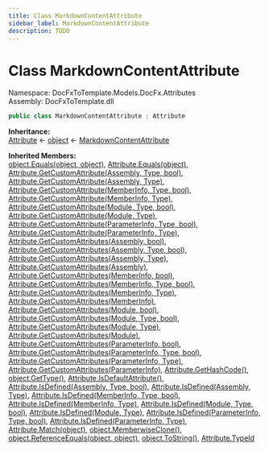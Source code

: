 ```yaml
---
title: Class MarkdownContentAttribute
sidebar_label: MarkdownContentAttribute
description: TODO
---
```


# Class MarkdownContentAttribute
Namespace: DocFxToTemplate.Models.DocFx.Attributes   
Assembly: DocFxToTemplate.dll
    
   

```csharp title="src/DocFxToTemplate/Models/DocFx/Attributes/MarkdownContentAttribute.cs#2" 
public class MarkdownContentAttribute : Attribute
```

**Inheritance:**   
[Attribute](https://learn.microsoft.com/dotnet/api/system.attribute) &lt;- 
[object](https://learn.microsoft.com/dotnet/api/system.object) &lt;- 
[MarkdownContentAttribute](../DocFxToTemplate.Models.DocFx.Attributes/MarkdownContentAttribute)   

**Inherited Members:**   
[object.Equals(object, object)](https://learn.microsoft.com/dotnet/api/system.object.equals#system-object-equals(system-object-system-object)), [Attribute.Equals(object)](https://learn.microsoft.com/dotnet/api/system.attribute.equals), [Attribute.GetCustomAttribute(Assembly, Type, bool)](https://learn.microsoft.com/dotnet/api/system.attribute.getcustomattribute#system-attribute-getcustomattribute(system-reflection-assembly-system-type-system-boolean)), [Attribute.GetCustomAttribute(Assembly, Type)](https://learn.microsoft.com/dotnet/api/system.attribute.getcustomattribute#system-attribute-getcustomattribute(system-reflection-assembly-system-type)), [Attribute.GetCustomAttribute(MemberInfo, Type, bool)](https://learn.microsoft.com/dotnet/api/system.attribute.getcustomattribute#system-attribute-getcustomattribute(system-reflection-memberinfo-system-type-system-boolean)), [Attribute.GetCustomAttribute(MemberInfo, Type)](https://learn.microsoft.com/dotnet/api/system.attribute.getcustomattribute#system-attribute-getcustomattribute(system-reflection-memberinfo-system-type)), [Attribute.GetCustomAttribute(Module, Type, bool)](https://learn.microsoft.com/dotnet/api/system.attribute.getcustomattribute#system-attribute-getcustomattribute(system-reflection-module-system-type-system-boolean)), [Attribute.GetCustomAttribute(Module, Type)](https://learn.microsoft.com/dotnet/api/system.attribute.getcustomattribute#system-attribute-getcustomattribute(system-reflection-module-system-type)), [Attribute.GetCustomAttribute(ParameterInfo, Type, bool)](https://learn.microsoft.com/dotnet/api/system.attribute.getcustomattribute#system-attribute-getcustomattribute(system-reflection-parameterinfo-system-type-system-boolean)), [Attribute.GetCustomAttribute(ParameterInfo, Type)](https://learn.microsoft.com/dotnet/api/system.attribute.getcustomattribute#system-attribute-getcustomattribute(system-reflection-parameterinfo-system-type)), [Attribute.GetCustomAttributes(Assembly, bool)](https://learn.microsoft.com/dotnet/api/system.attribute.getcustomattributes#system-attribute-getcustomattributes(system-reflection-assembly-system-boolean)), [Attribute.GetCustomAttributes(Assembly, Type, bool)](https://learn.microsoft.com/dotnet/api/system.attribute.getcustomattributes#system-attribute-getcustomattributes(system-reflection-assembly-system-type-system-boolean)), [Attribute.GetCustomAttributes(Assembly, Type)](https://learn.microsoft.com/dotnet/api/system.attribute.getcustomattributes#system-attribute-getcustomattributes(system-reflection-assembly-system-type)), [Attribute.GetCustomAttributes(Assembly)](https://learn.microsoft.com/dotnet/api/system.attribute.getcustomattributes#system-attribute-getcustomattributes(system-reflection-assembly)), [Attribute.GetCustomAttributes(MemberInfo, bool)](https://learn.microsoft.com/dotnet/api/system.attribute.getcustomattributes#system-attribute-getcustomattributes(system-reflection-memberinfo-system-boolean)), [Attribute.GetCustomAttributes(MemberInfo, Type, bool)](https://learn.microsoft.com/dotnet/api/system.attribute.getcustomattributes#system-attribute-getcustomattributes(system-reflection-memberinfo-system-type-system-boolean)), [Attribute.GetCustomAttributes(MemberInfo, Type)](https://learn.microsoft.com/dotnet/api/system.attribute.getcustomattributes#system-attribute-getcustomattributes(system-reflection-memberinfo-system-type)), [Attribute.GetCustomAttributes(MemberInfo)](https://learn.microsoft.com/dotnet/api/system.attribute.getcustomattributes#system-attribute-getcustomattributes(system-reflection-memberinfo)), [Attribute.GetCustomAttributes(Module, bool)](https://learn.microsoft.com/dotnet/api/system.attribute.getcustomattributes#system-attribute-getcustomattributes(system-reflection-module-system-boolean)), [Attribute.GetCustomAttributes(Module, Type, bool)](https://learn.microsoft.com/dotnet/api/system.attribute.getcustomattributes#system-attribute-getcustomattributes(system-reflection-module-system-type-system-boolean)), [Attribute.GetCustomAttributes(Module, Type)](https://learn.microsoft.com/dotnet/api/system.attribute.getcustomattributes#system-attribute-getcustomattributes(system-reflection-module-system-type)), [Attribute.GetCustomAttributes(Module)](https://learn.microsoft.com/dotnet/api/system.attribute.getcustomattributes#system-attribute-getcustomattributes(system-reflection-module)), [Attribute.GetCustomAttributes(ParameterInfo, bool)](https://learn.microsoft.com/dotnet/api/system.attribute.getcustomattributes#system-attribute-getcustomattributes(system-reflection-parameterinfo-system-boolean)), [Attribute.GetCustomAttributes(ParameterInfo, Type, bool)](https://learn.microsoft.com/dotnet/api/system.attribute.getcustomattributes#system-attribute-getcustomattributes(system-reflection-parameterinfo-system-type-system-boolean)), [Attribute.GetCustomAttributes(ParameterInfo, Type)](https://learn.microsoft.com/dotnet/api/system.attribute.getcustomattributes#system-attribute-getcustomattributes(system-reflection-parameterinfo-system-type)), [Attribute.GetCustomAttributes(ParameterInfo)](https://learn.microsoft.com/dotnet/api/system.attribute.getcustomattributes#system-attribute-getcustomattributes(system-reflection-parameterinfo)), [Attribute.GetHashCode()](https://learn.microsoft.com/dotnet/api/system.attribute.gethashcode), [object.GetType()](https://learn.microsoft.com/dotnet/api/system.object.gettype), [Attribute.IsDefaultAttribute()](https://learn.microsoft.com/dotnet/api/system.attribute.isdefaultattribute), [Attribute.IsDefined(Assembly, Type, bool)](https://learn.microsoft.com/dotnet/api/system.attribute.isdefined#system-attribute-isdefined(system-reflection-assembly-system-type-system-boolean)), [Attribute.IsDefined(Assembly, Type)](https://learn.microsoft.com/dotnet/api/system.attribute.isdefined#system-attribute-isdefined(system-reflection-assembly-system-type)), [Attribute.IsDefined(MemberInfo, Type, bool)](https://learn.microsoft.com/dotnet/api/system.attribute.isdefined#system-attribute-isdefined(system-reflection-memberinfo-system-type-system-boolean)), [Attribute.IsDefined(MemberInfo, Type)](https://learn.microsoft.com/dotnet/api/system.attribute.isdefined#system-attribute-isdefined(system-reflection-memberinfo-system-type)), [Attribute.IsDefined(Module, Type, bool)](https://learn.microsoft.com/dotnet/api/system.attribute.isdefined#system-attribute-isdefined(system-reflection-module-system-type-system-boolean)), [Attribute.IsDefined(Module, Type)](https://learn.microsoft.com/dotnet/api/system.attribute.isdefined#system-attribute-isdefined(system-reflection-module-system-type)), [Attribute.IsDefined(ParameterInfo, Type, bool)](https://learn.microsoft.com/dotnet/api/system.attribute.isdefined#system-attribute-isdefined(system-reflection-parameterinfo-system-type-system-boolean)), [Attribute.IsDefined(ParameterInfo, Type)](https://learn.microsoft.com/dotnet/api/system.attribute.isdefined#system-attribute-isdefined(system-reflection-parameterinfo-system-type)), [Attribute.Match(object)](https://learn.microsoft.com/dotnet/api/system.attribute.match), [object.MemberwiseClone()](https://learn.microsoft.com/dotnet/api/system.object.memberwiseclone), [object.ReferenceEquals(object, object)](https://learn.microsoft.com/dotnet/api/system.object.referenceequals), [object.ToString()](https://learn.microsoft.com/dotnet/api/system.object.tostring), [Attribute.TypeId](https://learn.microsoft.com/dotnet/api/system.attribute.typeid)   

   

   

   

   

   

   

   